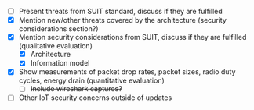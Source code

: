 - [ ] Present threats from SUIT standard, discuss if they are fulfilled
- [x] Mention new/other threats covered by the architecture (security considerations section?)
- [x] Mention security considerations from SUIT, discuss if they are fulfilled (qualitative evaluation)
  - [x] Architecture
  - [x] Information model
- [x] Show measurements of packet drop rates, packet sizes, radio duty cycles, energy drain (quantitative evaluation)
  - [ ] ~~Include wireshark captures?~~
- [ ] ~~Other IoT security concerns outside of updates~~